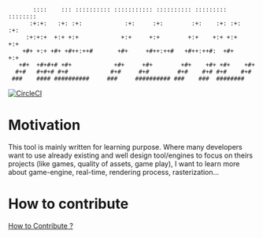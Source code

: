 ```
       ::::    ::: :::::::::: ::::::::::: :::::::::: :::::::::   ::::::::    
      :+:+:   :+: :+:            :+:     :+:        :+:    :+: :+:    :+:    
     :+:+:+  +:+ +:+            +:+     +:+        +:+    +:+ +:+    +:+     
    +#+ +:+ +#+ +#++:++#       +#+     +#++:++#   +#++:++#:  +#+    +:+      
   +#+  +#+#+# +#+            +#+     +#+        +#+    +#+ +#+    +#+       
  #+#   #+#+# #+#            #+#     #+#        #+#    #+# #+#    #+#        
 ###    #### ##########     ###     ########## ###    ###  ########          
```
[![CircleCI](https://circleci.com/gh/domage-j/netero-libs.svg?style=svg&circle-token=465f51833446dc7eaae24f57dc348156ba549a19)](https://circleci.com/gh/domage-j/netero-libs)

# Motivation

This tool is mainly written for learning purpose. Where many developers want to use already existing and well design tool/engines
to focus on theirs projects (like games, quality of assets, game play), I want to learn more about game-engine, real-time, rendering process, rasterization...

# How to contribute
[How to Contribute ?](CONTRIBUTING.md)
